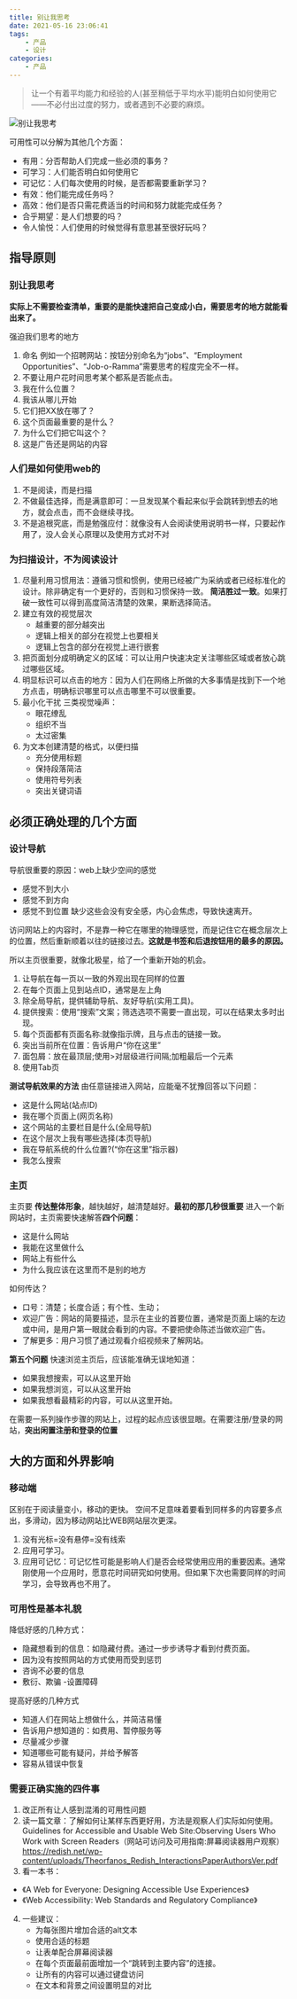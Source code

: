 ```yaml
---
title: 别让我思考
date: 2021-05-16 23:06:41
tags:
    - 产品
    - 设计
categories:
    - 产品
---
```




> 让一个有着平均能力和经验的人(甚至稍低于平均水平)能明白如何使用它——不必付出过度的努力，或者遇到不必要的麻烦。

![别让我思考](../img/别让我思考.jpg)

<!--more-->

可用性可以分解为其他几个方面：

- 有用：分否帮助人们完成一些必须的事务？
- 可学习：人们能否明白如何使用它
- 可记忆：人们每次使用的时候，是否都需要重新学习？
- 有效：他们能完成任务吗？
- 高效：他们是否只需花费适当的时间和努力就能完成任务？
- 合乎期望：是人们想要的吗？
- 令人愉悦：人们使用的时候觉得有意思甚至很好玩吗？



## 指导原则

### 别让我思考

**实际上不需要检查清单，重要的是能快速把自己变成小白，需要思考的地方就能看出来了。**

强迫我们思考的地方
1. 命名
例如一个招聘网站：按钮分别命名为“jobs”、“Employment Opportunities”、“Job-o-Ramma”需要思考的程度完全不一样。
2. 不要让用户花时间思考某个都系是否能点击。
3. 我在什么位置？
4. 我该从哪儿开始
5. 它们把XX放在哪了？
6. 这个页面最重要的是什么？
7. 为什么它们把它叫这个？
8. 这是广告还是网站的内容

### 人们是如何使用web的
1. 不是阅读，而是扫描
2. 不做最佳选择，而是满意即可：一旦发现某个看起来似乎会跳转到想去的地方，就会点击，而不会继续寻找。
3. 不是追根究底，而是勉强应付：就像没有人会阅读使用说明书一样，只要起作用了，没人会关心原理以及使用方式对不对

### 为扫描设计，不为阅读设计
1. 尽量利用习惯用法：遵循习惯和惯例，使用已经被广为采纳或者已经标准化的设计。除非确定有一个更好的，否则和习惯保持一致。
**简洁胜过一致**。如果打破一致性可以得到高度简洁清楚的效果，果断选择简洁。
2. 建立有效的视觉层次
	- 越重要的部分越突出
	- 逻辑上相关的部分在视觉上也要相关
	- 逻辑上包含的部分在视觉上进行嵌套
3. 把页面划分成明确定义的区域：可以让用户快速决定关注哪些区域或者放心跳过哪些区域。
4. 明显标识可以点击的地方：因为人们在网络上所做的大多事情是找到下一个地方点击，明确标识哪里可以点击哪里不可以很重要。
5. 最小化干扰
	三类视觉噪声：
	- 眼花缭乱
	- 组织不当
	- 太过密集
6. 为文本创建清楚的格式，以便扫描
	- 充分使用标题
	- 保持段落简洁
	- 使用符号列表
	- 突出关键词语
	
## 必须正确处理的几个方面

### 设计导航
导航很重要的原因：web上缺少空间的感觉
- 感觉不到大小
- 感觉不到方向
- 感觉不到位置
缺少这些会没有安全感，内心会焦虑，导致快速离开。

访问网站上的内容时，不是靠一种它在哪里的物理感觉，而是记住它在概念层次上的位置，然后重新顺着以往的链接过去。**这就是书签和后退按钮用的最多的原因。**

所以主页很重要，就像北极星，给了一个重新开始的机会。

1. 让导航在每一页以一致的外观出现在同样的位置
2. 在每个页面上见到站点ID，通常是左上角
3. 除全局导航，提供辅助导航、友好导航(实用工具)。
4. 提供搜索：使用“搜索”文案；筛选选项不需要一直出现，可以在结果太多时出现。
5. 每个页面都有页面名称:就像指示牌，且与点击的链接一致。
6. 突出当前所在位置：告诉用户“你在这里”
7. 面包屑：放在最顶层;使用>对层级进行间隔;加粗最后一个元素
8. 使用Tab页

**测试导航效果的方法**
由任意链接进入网站，应能毫不犹豫回答以下问题：
- 这是什么网站(站点ID)
- 我在哪个页面上(网页名称)
- 这个网站的主要栏目是什么(全局导航)
- 在这个层次上我有哪些选择(本页导航)
- 我在导航系统的什么位置?(“你在这里”指示器)
- 我怎么搜索

### 主页
主页要 **传达整体形象**，越快越好，越清楚越好。**最初的那几秒很重要**
进入一个新网站时，主页需要快速解答**四个问题**：
- 这是什么网站
- 我能在这里做什么
- 网站上有些什么
- 为什么我应该在这里而不是别的地方

如何传达？
- 口号：清楚；长度合适；有个性、生动；
- 欢迎广告：网站的简要描述，显示在主业的首要位置，通常是页面上端的左边或中间，是用户第一眼就会看到的内容。不要把使命陈述当做欢迎广告。
- 了解更多：用户习惯了通过观看介绍视频来了解网站。

**第五个问题**
快速浏览主页后，应该能准确无误地知道：
- 如果我想搜索，可以从这里开始
- 如果我想浏览，可以从这里开始
- 如果我想看最精彩的内容，可以从这里开始。

在需要一系列操作步骤的网站上，过程的起点应该很显眼。在需要注册/登录的网站，**突出闲置注册和登录的位置**

## 大的方面和外界影响
### 移动端
区别在于阅读量变小，移动的更快。
空间不足意味着要看到同样多的内容要多点出，多滑动，因为移动网站比WEB网站层次更深。
1. 没有光标=没有悬停=没有线索
2. 应用可学习。
3. 应用可记忆：可记忆性可能是影响人们是否会经常使用应用的重要因素。通常刚使用一个应用时，愿意花时间研究如何使用。但如果下次也需要同样的时间学习，会导致再也不用了。

### 可用性是基本礼貌
降低好感的几种方式：
- 隐藏想看到的信息：如隐藏付费。通过一步步诱导才看到付费页面。
- 因为没有按照网站的方式使用而受到惩罚
- 咨询不必要的信息
- 敷衍、欺骗
-设置障碍

提高好感的几种方式
- 知道人们在网站上想做什么，并简洁易懂
- 告诉用户想知道的：如费用、暂停服务等
- 尽量减少步骤
- 知道哪些可能有疑问，并给予解答
- 容易从错误中恢复

### 需要正确实施的四件事
1. 改正所有让人感到混淆的可用性问题
2. 读一篇文章：了解如何让某样东西更好用，方法是观察人们实际如何使用。Guidelines for Accessible and Usable Web Site:Observing Users Who Work with Screen Readers（网站可访问及可用指南:屏幕阅读器用户观察）
https://redish.net/wp-content/uploads/Theorfanos_Redish_InteractionsPaperAuthorsVer.pdf
3. 看一本书：
 - 《A Web for Everyone: Designing Accessible Use Experiences》
 - 《Web Accessibility: Web Standards and Regulatory Compliance》
4. 一些建议：
	- 为每张图片增加合适的alt文本
	- 使用合适的标题
	- 让表单配合屏幕阅读器
	- 在每个页面最前面增加一个“跳转到主要内容”的连接。
	- 让所有的内容可以通过键盘访问
	- 在文本和背景之间设置明显的对比